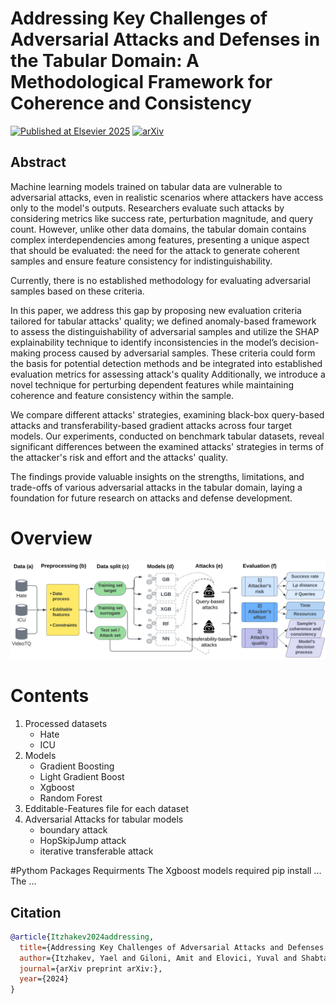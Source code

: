 # Addressing Key Challenges of Adversarial Attacks and Defenses in the Tabular Domain: A Methodological Framework for Coherence and Consistency

[![Published at Elsevier 2025](https://img.shields.io/badge/Published-Elsevier%202025-blue.svg)](link_to_paper)
[![arXiv](https://img.shields.io/badge/arXiv-0000.00000-b31b1b.svg)](link_to_paper)


## Abstract

Machine learning models trained on tabular data are vulnerable to adversarial attacks, even in realistic scenarios where attackers have access only to the model's outputs. Researchers evaluate such attacks by considering metrics like success rate, perturbation magnitude, and query count. However, unlike other data domains, the tabular domain contains complex interdependencies among features, presenting a unique aspect that should be evaluated: the need for the attack to generate coherent samples and ensure feature consistency for indistinguishability.

Currently, there is no established methodology for evaluating adversarial samples based on these criteria.

In this paper, we address this gap by proposing new evaluation criteria tailored for tabular attacks' quality;
we defined anomaly-based framework to assess the distinguishability of adversarial samples and utilize the SHAP explainability technique to identify inconsistencies in the model’s decision-making process caused by adversarial samples.
These criteria could form the basis for potential detection methods and be integrated into established evaluation metrics for assessing attack's quality Additionally, we introduce a novel technique for perturbing dependent features while maintaining coherence and feature consistency within the sample.

We compare different attacks' strategies, examining black-box query-based attacks and transferability-based gradient attacks across four target models. Our experiments, conducted on benchmark tabular datasets, reveal significant differences between the examined attacks' strategies in terms of the attacker's risk and effort and the attacks' quality. 

The findings provide valuable insights on the strengths, limitations, and trade-offs of various adversarial attacks in the tabular domain, laying a foundation for future research on attacks and defense development.

# Overview
![screenshot](paper_overview.png)

# Contents
1. Processed datasets
    * Hate
    * ICU
2. Models
    * Gradient Boosting
    * Light Gradient Boost
    * Xgboost
    * Random Forest
3. Edditable-Features file for each dataset
4. Adversarial Attacks for tabular models
    * boundary attack
    * HopSkipJump attack
    * iterative transferable attack

#Pythom Packages Requirments
The Xgboost models required pip install ...
The ...

## Citation

```bibtex
@article{Itzhakev2024addressing,
  title={Addressing Key Challenges of Adversarial Attacks and Defenses in the Tabular Domain: A Methodological Framework for Coherence and Consistency},
  author={Itzhakev, Yael and Giloni, Amit and Elovici, Yuval and Shabtai, Asaf},
  journal={arXiv preprint arXiv:},
  year={2024}
}
```

